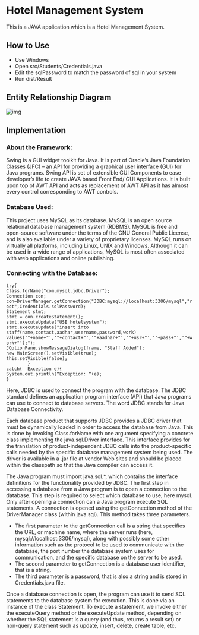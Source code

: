 # Hotel Management System

This is a JAVA application which is a Hotel Management System.

## How to Use
- Use Windows
- Open src/Students/Credentials.java
- Edit the sqlPassword to match the password of sql in your system
- Run dist/Result

## Entity Relationship Diagram

![img](ERD.png)

## Implementation

### About the Framework:

Swing is a GUI widget toolkit for Java. It is part of Oracle’s Java Foundation Classes (JFC) – an API for providing a graphical user interface (GUI) for Java programs. Swing API is set of extensible GUI Components to ease developer’s life to create JAVA based Front End/ GUI Applications. It is built upon top of AWT API and acts as replacement of AWT API as it has almost every control corresponding to AWT controls.

### Database Used:

This project uses MySQL as its database. MySQL is an open source relational database management system (RDBMS). MySQL is free and open-source software under the terms of the GNU General Public License, and is also available under a variety of proprietary licenses. MySQL runs on virtually all platforms, including Linux, UNIX and Windows. Although it can be used in a wide range of applications, MySQL is most often associated with web applications and online publishing.

### Connecting with the Database:

`try{`  
`Class.forName("com.mysql.jdbc.Driver");`              
`Connection con;`  
`con=DriverManager.getConnection("JDBC:mysql://localhost:3306/mysql","root",Credentials.sqlPassword);`  
`Statement stmt;`  
`stmt = con.createStatement();`  
`stmt.executeUpdate("USE hotelsystem");`  
`stmt.executeUpdate("insert into staff(name,contact,aadhar,username,password,work)`  
`values('"+name+"','"+contact+"','"+aadhar+"','"+usr+"','"+pass+"','"+work+"');");`  
`JOptionPane.showMessageDialog(frame, "Staff Added");`  
`new MainScreen().setVisible(true);`  
`this.setVisible(false);`  
`        }`  
`catch(  Exception e){`  
`System.out.println(“Exception: “+e);`  
`}`  

Here, JDBC is used to connect the program with the database. The JDBC standard defines an application program interface (API) that Java programs can use to connect to database servers. The word JDBC stands for Java Database Connectivity.
  
Each database product that supports JDBC provides a JDBC driver that must be dynamically loaded in order to access the database from Java. This is done by invoking Class.forName with one argument specifying a concrete class implementing the java.sql.Driver interface. This interface provides for the translation of product-independent JDBC calls into the product-specific calls needed by the specific database management system being used. The driver is available in a .jar file at vendor Web sites and should be placed within the classpath so that the Java compiler can access it.  
  
The Java program must import java.sql.*, which contains the interface definitions for the functionality provided by JDBC. The first step in accessing a database from a Java program is to open a connection to the database. This step is required to select which database to use, here mysql. Only after opening a connection can a Java program execute SQL statements. A connection is opened using the getConnection method of the DriverManager class (within java.sql). This method takes three parameters.  
  
- The first parameter to the getConnection call is a string that specifies the URL, or machine name, where the server runs (here, mysql://localhost:3306/mysql), along with possibly some other information such as the protocol to be used to communicate with the database, the port number the database system uses for communication, and the specific database on the server to be used.  
- The second parameter to getConnection is a database user identifier, that is a string.  
- The third parameter is a password, that is also a string and is stored in Credentials.java file.  
  
Once a database connection is open, the program can use it to send SQL statements to the database system for execution. This is done via an instance of the class Statement. To execute a statement, we invoke either the executeQuery method or the executeUpdate method, depending on whether the SQL statement is a query (and thus, returns a result set) or non-query statement such as update, insert, delete, create table, etc. 



